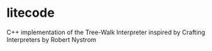 # litecode
C++ implementation of the Tree-Walk Interpreter inspired by Crafting Interpreters by Robert Nystrom
